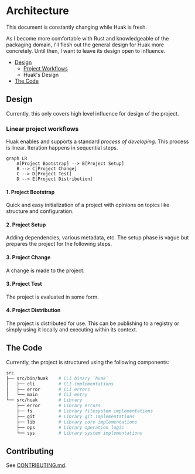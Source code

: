 # Architecture

This document is constantly changing while Huak is fresh.

As I become more comfortable with Rust and knowledgeable of the packaging domain, I'll flesh out the general design for Huak more concretely. Until then, I want to leave its design open to influence.

- [Design](#design)
  - [Project Workflows](#linear-project-workflows)
  - Huak's Design
- [The Code](#the-code)

## Design

Currently, this only covers high level influence for design of the project.

### Linear project workflows

Huak enables and supports a standard *process of developing*. This process is linear. Iteration happens in sequential steps.

```mermaid
graph LR
    A[Project Bootstrap] --> B[Project Setup]
    B --> C[Project Change]
    C --> D[Project Test]
    D --> E[Project Distribution]
```

#### 1. Project Bootstrap

Quick and easy initialization of a project with opinions on topics like structure and configuration.

#### 2. Project Setup

Adding dependencies, various metadata, etc. The setup phase is vague but prepares the project for the following steps.

#### 3. Project Change

A change is made to the project.

#### 3. Project Test

The project is evaluated in some form.

#### 4. Project Distribution

The project is distributed for use. This can be publishing to a registry or simply using it locally and executing within its context.

## The Code

Currently, the project is structured using the following components:

```bash
src
├── src/bin/huak    # CLI binary `huak`
│   ├── cli         # CLI implementations
│   ├── error       # CLI errors
│   └── main        # CLI entry
└── src/huak        # Library
    ├── error       # Library errors
    ├── fs          # Library filesystem implementations
    ├── git         # Library git implementations
    ├── lib         # Library core implementations
    ├── ops         # Library operation logic
    └── sys         # Library system implementations
```

## Contributing

See [CONTRIBUTING.md](/docs/CONTRIBUTING.md).
